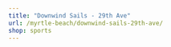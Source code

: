```yaml
---
title: "Downwind Sails - 29th Ave"
url: /myrtle-beach/downwind-sails-29th-ave/
shop: sports
---
```

